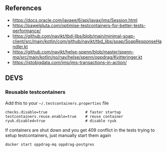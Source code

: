 ## References

- https://docs.oracle.com/javaee/6/api/javax/jms/Session.html
- https://pawelpluta.com/optimise-testcontainers-for-better-tests-performance/
- https://github.com/navikt/tbd-libs/blob/main/minimal-soap-client/src/main/kotlin/com/github/navikt/tbd_libs/soap/SoapResponseHandler.kt
- https://github.com/navikt/helse-spenn/blob/master/spenn-mq/src/main/kotlin/no/nav/helse/spenn/oppdrag/Kvitteringer.kt
- https://jstobigdata.com/jms/jms-transactions-in-action/

## DEVS

### Reusable testcontainers

Add this to your `~/.testcontainers.properties` file

```properties
checks.disable=true                 # faster startup
testcontainers.reuse.enable=true    # reuse container
ryuk.disabled=true                  # disable ryuk
```

If containers are shut down and you get 409 conflict in the tests trying to setup testcontainers,
just manually start them again

```sh
docker start oppdrag-mq oppdrag-postgres 
```
